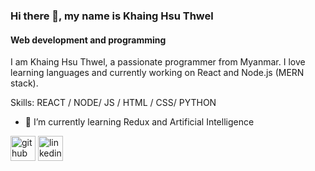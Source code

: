 ### Hi there 👋, my name is Khaing Hsu Thwel
#### Web development and programming
I am Khaing Hsu Thwel, a passionate programmer from Myanmar. I love learning languages and currently working on React and  Node.js (MERN stack).

Skills:  REACT / NODE/ JS / HTML / CSS/ PYTHON

- 🌱 I’m currently learning Redux and Artificial Intelligence 


[<img src='https://cdn.jsdelivr.net/npm/simple-icons@3.0.1/icons/github.svg' alt='github' height='40'>](https://github.com/atom017)  [<img src='https://cdn.jsdelivr.net/npm/simple-icons@3.0.1/icons/linkedin.svg' alt='linkedin' height='40'>](https://www.linkedin.com/in/khaing-hsu-thwe-00936a1bb/)  

